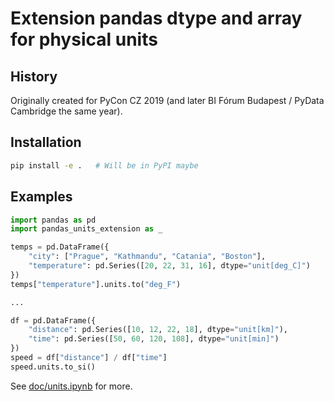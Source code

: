 # Extension pandas dtype and array for physical units

## History

Originally created for PyCon CZ 2019 (and later BI Fórum Budapest / PyData Cambridge the same year).

## Installation

```bash
pip install -e .   # Will be in PyPI maybe
```

## Examples

```python
import pandas as pd
import pandas_units_extension as _

temps = pd.DataFrame({
    "city": ["Prague", "Kathmandu", "Catania", "Boston"],
    "temperature": pd.Series([20, 22, 31, 16], dtype="unit[deg_C]")
})
temps["temperature"].units.to("deg_F")

...

df = pd.DataFrame({
    "distance": pd.Series([10, 12, 22, 18], dtype="unit[km]"),
    "time": pd.Series([50, 60, 120, 108], dtype="unit[min]")
})
speed = df["distance"] / df["time"]
speed.units.to_si()
```

See [doc/units.ipynb](doc/units.ipynb) for more.
